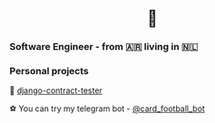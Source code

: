 <h1 align="center">👋</h1>

<h3>Software Engineer - from 🇦🇷 living in 🇳🇱</h3>

<h3>Personal projects</h3>

🐍 [django-contract-tester](https://github.com/maticardenas/django-contract-tester) 

⚽ You can try my telegram bot - [@card_football_bot](https://web.telegram.org/k/#@card_football_bot) 

